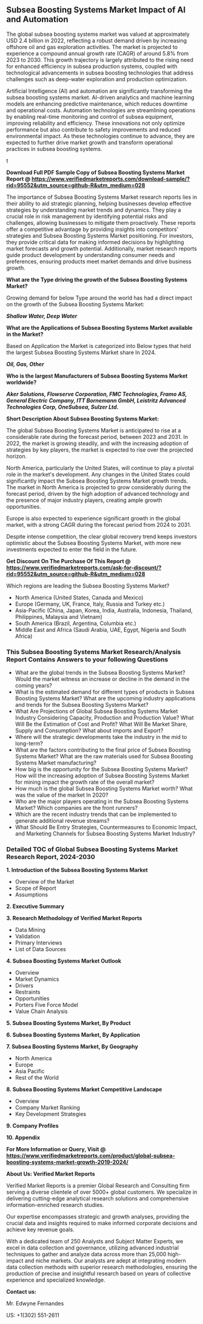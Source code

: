 <h2>Subsea Boosting Systems Market Impact of AI and Automation</h2><p>The global subsea boosting systems market was valued at approximately USD 2.4 billion in 2022, reflecting a robust demand driven by increasing offshore oil and gas exploration activities. The market is projected to experience a compound annual growth rate (CAGR) of around 5.8% from 2023 to 2030. This growth trajectory is largely attributed to the rising need for enhanced efficiency in subsea production systems, coupled with technological advancements in subsea boosting technologies that address challenges such as deep-water exploration and production optimization.</p><p>Artificial Intelligence (AI) and automation are significantly transforming the subsea boosting systems market. AI-driven analytics and machine learning models are enhancing predictive maintenance, which reduces downtime and operational costs. Automation technologies are streamlining operations by enabling real-time monitoring and control of subsea equipment, improving reliability and efficiency. These innovations not only optimize performance but also contribute to safety improvements and reduced environmental impact. As these technologies continue to advance, they are expected to further drive market growth and transform operational practices in subsea boosting systems.</p>t</p><p id="" class=""><strong>Download Full PDF Sample Copy of Subsea Boosting Systems Market Report @ <a href="https://www.verifiedmarketreports.com/download-sample/?rid=95552&utm_source=github-R&utm_medium=028" target="_blank">https://www.verifiedmarketreports.com/download-sample/?rid=95552&utm_source=github-R&utm_medium=028</a></strong></p><p>The importance of&nbsp;Subsea Boosting Systems Market research reports lies in their ability to aid strategic planning, helping businesses develop effective strategies by understanding market trends and dynamics. They play a crucial role in risk management by identifying potential risks and challenges, allowing businesses to mitigate them proactively. These reports offer a competitive advantage by providing insights into competitors' strategies and Subsea Boosting Systems Market positioning. For investors, they provide critical data for making informed decisions by highlighting market forecasts and growth potential. Additionally, market research reports guide product development by understanding consumer needs and preferences, ensuring products meet market demands and drive business growth.</p><p><strong>What are the&nbsp;Type driving the growth of the Subsea Boosting Systems Market?</strong></p><p id="" class="">Growing demand for below Type around the world has had a direct impact on the growth of the Subsea Boosting Systems Market:</p><em><strong>Shallow Water, Deep Water</strong></em></p><strong>What are the&nbsp;Applications&nbsp;of Subsea Boosting Systems Market available in the Market?</strong></p><p id="" class="">Based on Application the Market is categorized into Below types that held the largest Subsea Boosting Systems Market share In 2024.</p><em><strong>Oil, Gas, Other</strong></em></p><strong>Who is the largest Manufacturers of Subsea Boosting Systems Market worldwide?</strong></p><p><em><strong>Aker Solutions, Flowserve Corporation, FMC Technologies, Framo AS, General Electric Company, ITT Bornemann GmbH, Leistritz Advanced Technologies Corp, OneSubsea, Sulzer Ltd.</strong></em></p><p id="" class=""><strong>Short Description About Subsea Boosting Systems Market:</strong></p><p>The global Subsea Boosting Systems Market is anticipated to rise at a considerable rate during the forecast period, between 2023 and 2031. In 2022, the market is growing steadily, and with the increasing adoption of strategies by key players, the market is expected to rise over the projected horizon.</p><p>North America, particularly the United States, will continue to play a pivotal role in the market's development. Any changes in the United States could significantly impact the Subsea Boosting Systems Market growth trends. The market in North America is projected to grow considerably during the forecast period, driven by the high adoption of advanced technology and the presence of major industry players, creating ample growth opportunities.</p><p>Europe is also expected to experience significant growth in the global market, with a strong CAGR during the forecast period from 2024 to 2031.</p><p>Despite intense competition, the clear global recovery trend keeps investors optimistic about the Subsea Boosting Systems Market, with more new investments expected to enter the field in the future.</p><p id="" class=""><strong>Get Discount On The Purchase Of This Report @ <a href="https://www.verifiedmarketreports.com/ask-for-discount/?rid=95552&utm_source=github-R&utm_medium=028" target="_blank">https://www.verifiedmarketreports.com/ask-for-discount/?rid=95552&utm_source=github-R&utm_medium=028</a></strong></p>Which regions are leading the Subsea Boosting Systems Market?</p><ul><li>North America (United States, Canada and Mexico)</li><li>Europe (Germany, UK, France, Italy, Russia and Turkey etc.)</li><li>Asia-Pacific (China, Japan, Korea, India, Australia, Indonesia, Thailand, Philippines, Malaysia and Vietnam)</li><li>South America (Brazil, Argentina, Columbia etc.)</li><li>Middle East and Africa (Saudi Arabia, UAE, Egypt, Nigeria and South Africa)</li></ul><h3 id="" class="">This Subsea Boosting Systems Market Research/Analysis Report Contains Answers to your following Questions</h3><ul><li>What are the global trends in the Subsea Boosting Systems Market? Would the market witness an increase or decline in the demand in the coming years?</li><li>What is the estimated demand for different types of products in Subsea Boosting Systems Market? What are the upcoming industry applications and trends for the Subsea Boosting Systems Market?</li><li>What Are Projections of Global Subsea Boosting Systems Market Industry Considering Capacity, Production and Production Value? What Will Be the Estimation of Cost and Profit? What Will Be Market Share, Supply and Consumption? What about imports and Export?</li><li>Where will the strategic developments take the industry in the mid to long-term?</li><li>What are the factors contributing to the final price of Subsea Boosting Systems Market? What are the raw materials used for Subsea Boosting Systems Market manufacturing?</li><li>How big is the opportunity for the Subsea Boosting Systems Market? How will the increasing adoption of Subsea Boosting Systems Market for mining impact the growth rate of the overall market?</li><li>How much is the global Subsea Boosting Systems Market worth? What was the value of the market In 2020?</li><li>Who are the major players operating in the Subsea Boosting Systems Market? Which companies are the front runners?</li><li>Which are the recent industry trends that can be implemented to generate additional revenue streams?</li><li>What Should Be Entry Strategies, Countermeasures to Economic Impact, and Marketing Channels for Subsea Boosting Systems Market Industry?</li></ul><h3 id="" class="">Detailed TOC of Global Subsea Boosting Systems Market Research Report, 2024-2030</h3><p id="" class=""><strong>1. Introduction of the Subsea Boosting Systems Market</strong></p><ul><li>Overview of the Market</li><li>Scope of Report</li><li>Assumptions</li></ul><p id="" class=""><strong>2. Executive Summary</strong></p><p id="" class=""><strong>3. Research Methodology of Verified Market Reports</strong></p><ul><li>Data Mining</li><li>Validation</li><li>Primary Interviews</li><li>List of Data Sources</li></ul><p id="" class=""><strong>4. Subsea Boosting Systems Market Outlook</strong></p><ul><li>Overview</li><li>Market Dynamics</li><li>Drivers</li><li>Restraints</li><li>Opportunities</li><li>Porters Five Force Model</li><li>Value Chain Analysis</li></ul><p id="" class=""><strong>5. Subsea Boosting Systems Market, By Product</strong></p><p id="" class=""><strong>6. Subsea Boosting Systems Market, By Application</strong></p><p id="" class=""><strong>7. Subsea Boosting Systems Market, By Geography</strong></p><ul><li>North America</li><li>Europe</li><li>Asia Pacific</li><li>Rest of the World</li></ul><p id="" class=""><strong>8. Subsea Boosting Systems Market Competitive Landscape</strong></p><ul><li>Overview</li><li>Company Market Ranking</li><li>Key Development Strategies</li></ul><p id="" class=""><strong>9. Company Profiles</strong></p><p id="" class=""><strong>10. Appendix</strong></p><p id="" class=""><strong>For More Information or Query, Visit @ <a href="https://www.verifiedmarketreports.com/product/global-subsea-boosting-systems-market-growth-2019-2024/" target="_blank">https://www.verifiedmarketreports.com/product/global-subsea-boosting-systems-market-growth-2019-2024/</a></strong></p><p id="" class=""><strong>About Us: Verified Market Reports</strong></p><p id="" class="">Verified Market Reports is a premier Global Research and Consulting firm serving a diverse clientele of over 5000+ global customers. We specialize in delivering cutting-edge analytical research solutions and comprehensive information-enriched research studies.</p><p id="" class="">Our expertise encompasses strategic and growth analyses, providing the crucial data and insights required to make informed corporate decisions and achieve key revenue goals.</p><p id="" class="">With a dedicated team of 250 Analysts and Subject Matter Experts, we excel in data collection and governance, utilizing advanced industrial techniques to gather and analyze data across more than 25,000 high-impact and niche markets. Our analysts are adept at integrating modern data collection methods with superior research methodologies, ensuring the production of precise and insightful research based on years of collective experience and specialized knowledge.</p><p id="" class=""><strong>Contact us:</strong></p><p id="" class="">Mr. Edwyne Fernandes</p><p id="" class="">US: +1(302) 551-2611</p>